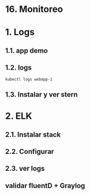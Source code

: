 # 16. Monitoreo <!-- omit in TOC -->

# 1. Logs
## 1.1. app demo
## 1.2. logs
```
kubectl logs webapp-1

```
## 1.3. Instalar y ver stern
# 2. ELK
## 2.1. Instalar stack
## 2.2. Configurar
## 2.3. ver logs

## validar fluentD + Graylog
